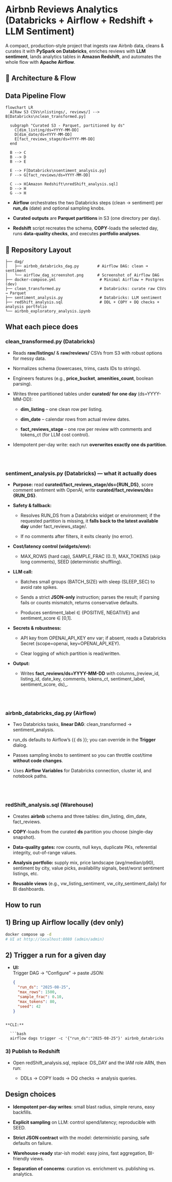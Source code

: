 Airbnb Reviews Analytics (Databricks + Airflow + Redshift + LLM Sentiment)
==========================================================================

A compact, production-style project that ingests raw Airbnb data, cleans & curates it with **PySpark on Databricks**, enriches reviews with **LLM sentiment**, lands analytics tables in **Amazon Redshift**, and automates the whole flow with **Apache Airflow**.

🧭 Architecture & Flow
-------------------

## Data Pipeline Flow

```mermaid
flowchart LR
  A[Raw S3 CSVs\nlistings/, reviews/] --> B[Databricks\nclean_transformed.py]

  subgraph "Curated S3 - Parquet, partitioned by ds"
    C[dim_listing/ds=YYYY-MM-DD]
    D[dim_date/ds=YYYY-MM-DD]
    E[fact_reviews_stage/ds=YYYY-MM-DD]
  end

  B --> C
  B --> D
  B --> E

  E --> F[Databricks\nsentiment_analysis.py]
  F --> G[fact_reviews/ds=YYYY-MM-DD]

  C --> H[Amazon Redshift\nredShift_analysis.sql]
  D --> H
  G --> H
```

*   **Airflow** orchestrates the two Databricks steps (clean → sentiment) per **run\_ds** (date) and optional sampling knobs.
    
*   **Curated outputs** are **Parquet partitions** in S3 (one directory per day).
    
*   **Redshift** script recreates the schema, **COPY**\-loads the selected day, runs **data-quality checks**, and executes **portfolio analyses**.
    

📁 Repository Layout
-----------------

```text
├── dag/
│   ├── airbnb_databricks_dag.py        # Airflow DAG: clean ➜ sentiment
│   └── airflow_dag_screenshot.png      # Screenshot of Airflow DAG
├── docker-compose.yml                   # Minimal Airflow + Postgres (dev)
├── clean_transformed.py                 # Databricks: curate raw CSVs → Parquet
├── sentiment_analysis.py                # Databricks: LLM sentiment
├── redShift_analysis.sql                # DDL + COPY + DQ checks + analysis portfolio
└── airbnb_exploratory_analysis.ipynb   
```

What each piece does 
----------------------------------

### clean\_transformed.py (Databricks)

  *   Reads **raw/listings/** & **raw/reviews/** CSVs from S3 with robust options for messy data.
      
  *   Normalizes schema (lowercases, trims, casts IDs to strings).
      
  *   Engineers features (e.g., **price\_bucket**, **amenities\_count**, boolean parsing).
      
  *   Writes three partitioned tables under **curated/** **for one day** (ds=YYYY-MM-DD):
      
      *   **dim\_listing** – one clean row per listing.
          
      *   **dim\_date** – calendar rows from actual review dates.
          
      *   **fact\_reviews\_stage** – one row per review with comments and tokens\_ct (for LLM cost control).
          
  *   Idempotent per-day write: each run **overwrites exactly one ds partition**.
      


<br><br>

### sentiment\_analysis.py (Databricks) — **what it actually does**

  *   **Purpose:** read **curated/fact\_reviews\_stage/ds={RUN\_DS}**, score comment sentiment with OpenAI, write **curated/fact\_reviews/ds={RUN\_DS}**.
      
  *   **Safety & fallback:**
      
      *   Resolves RUN\_DS from a Databricks widget or environment; if the requested partition is missing, it **falls back to the latest available day** under fact\_reviews\_stage/.
          
      *   If no comments after filters, it exits cleanly (no error).
          
  *   **Cost/latency control (widgets/env):**
      
      *   MAX\_ROWS (hard cap), SAMPLE\_FRAC (0..1), MAX\_TOKENS (skip long comments), SEED (deterministic shuffling).
          
  *   **LLM call:**
      
      *   Batches small groups (BATCH\_SIZE) with sleep (SLEEP\_SEC) to avoid rate spikes.
          
      *   Sends a strict **JSON-only** instruction; parses the result; if parsing fails or counts mismatch, returns conservative defaults.
          
      *   Produces sentiment\_label ∈ {POSITIVE, NEGATIVE} and sentiment\_score ∈ \[0,1\].
          
  *   **Secrets & robustness:**
      
      *   API key from OPENAI\_API\_KEY env var; if absent, reads a Databricks Secret (scope=openai, key=OPENAI\_API\_KEY).
          
      *   Clear logging of which partition is read/written.
          
  *   **Output:**
      
      *   Writes **fact\_reviews/ds=YYYY-MM-DD** with columns_(review\_id, listing\_id, date\_key, comments, tokens\_ct, sentiment\_label, sentiment\_score, ds)_.
        

<br><br>

### airbnb\_databricks\_dag.py (Airflow)

  *   Two Databricks tasks, **linear DAG**: clean\_transformed → sentiment\_analysis.
      
  *   run\_ds defaults to Airflow’s {{ ds }}; you can override in the **Trigger** dialog.
      
  *   Passes sampling knobs to sentiment so you can throttle cost/time **without code changes**.
      
  *   Uses **Airflow Variables** for Databricks connection, cluster id, and notebook paths.


<br><br>

### redShift\_analysis.sql (Warehouse)

  *   Creates **airbnb** schema and three tables: dim\_listing, dim\_date, fact\_reviews.
      
  *   **COPY**\-loads from the curated **ds** partition you choose (single-day snapshot).
      
  *   **Data-quality gates:** row counts, null keys, duplicate PKs, referential integrity, out-of-range values.
      
  *   **Analysis portfolio:** supply mix, price landscape (avg/median/p90), sentiment by city, value picks, availability signals, best/worst sentiment listings, etc.
      
  *   **Reusable views** (e.g., vw\_listing\_sentiment, vw\_city\_sentiment\_daily) for BI dashboards.

    

How to run 
------------------------

## 1) Bring up Airflow locally (dev only)
```bash
docker compose up -d
# UI at http://localhost:8080 (admin/admin) 
```

## 2) Trigger a run for a given day
* **UI:**  
  Trigger DAG → “Configure” → paste JSON:

  ```json
  {
    "run_ds": "2025-08-25",
    "max_rows": 1500,
    "sample_frac": 0.10,
    "max_tokens": 80,
    "seed": 42
  }
```
    
**CLI:**

  ```bash
  airflow dags trigger -c '{"run_ds":"2025-08-25"}' airbnb_databricks
```

### 3) Publish to Redshift

*   Open redShift\_analysis.sql, replace :DS\_DAY and the IAM role ARN, then run:
    
    *   DDLs → COPY loads → DQ checks → analysis queries.
        

Design choices 
----------------------------------------

*   **Idempotent per-day writes**: small blast radius, simple reruns, easy backfills.
    
*   **Explicit sampling** on LLM: control spend/latency; reproducible with SEED.
    
*   **Strict JSON contract** with the model: deterministic parsing, safe defaults on failure.
    
*   **Warehouse-ready** star-ish model: easy joins, fast aggregation, BI-friendly views.
    
*   **Separation of concerns**: curation vs. enrichment vs. publishing vs. analytics.
    

    
